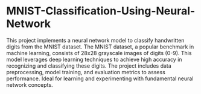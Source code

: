# MNIST-Classification-Using-Neural-Network
This project implements a neural network model to classify handwritten digits from the MNIST dataset. The MNIST dataset, a popular benchmark in machine learning, consists of 28x28 grayscale images of digits (0-9). This model leverages deep learning techniques to achieve high accuracy in recognizing and classifying these digits. The project includes data preprocessing, model training, and evaluation metrics to assess performance. Ideal for learning and experimenting with fundamental neural network concepts.
